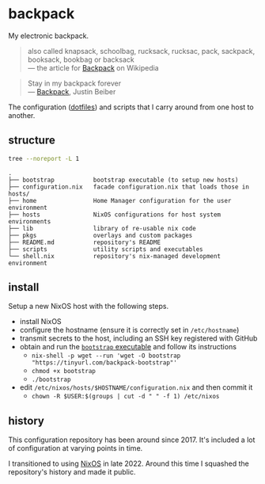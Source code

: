 # backpack

My electronic backpack.

> also called knapsack, schoolbag, rucksack, rucksac, pack, sackpack, booksack, bookbag or backsack  
> — the article for [Backpack][1] on Wikipedia

> Stay in my backpack forever  
> — [Backpack][2], Justin Beiber

The configuration ([dotfiles][3]) and scripts that I carry around from one host to another.

[1]: https://en.wiki.org/wiki/Backpack
[2]: https://www.youtube.com/watch?v=dekJG2xSIeA
[3]: https://en.wiki.org/wiki/Hidden_file_and_hidden_directory#Unix_and_Unix-like_environments

## structure

```sh
tree --noreport -L 1
```
```
.
├── bootstrap           bootstrap executable (to setup new hosts)
├── configuration.nix   facade configuration.nix that loads those in hosts/
├── home                Home Manager configuration for the user environment
├── hosts               NixOS configurations for host system environments
├── lib                 library of re-usable nix code
├── pkgs                overlays and custom packages
├── README.md           repository's README
├── scripts             utility scripts and executables
└── shell.nix           repository's nix-managed development environment
```

## install

Setup a new NixOS host with the following steps.

  - install NixOS
  - configure the hostname (ensure it is correctly set in `/etc/hostname`)
  - transmit secrets to the host, including an SSH key registered with GitHub
  - obtain and run the [`bootstrap` executable][4] and follow its instructions
    - `nix-shell -p wget --run 'wget -O bootstrap "https://tinyurl.com/backpack-bootstrap"'`
    - `chmod +x bootstrap`
    - `./bootstrap`
  - edit `/etc/nixos/hosts/$HOSTNAME/configuration.nix` and then commit it
    - `chown -R $USER:$(groups | cut -d " " -f 1) /etc/nixos`

[4]: https://tinyurl.com/backpack-bootstrap

## history

This configuration repository has been around since 2017. It's included a lot of configuration at varying points in time.

I transitioned to using [NixOS][5] in late 2022. Around this time I squashed the repository's history and made it public.

[5]: https://nixos.org/guides/nix-pills/why-you-should-give-it-a-try.html
